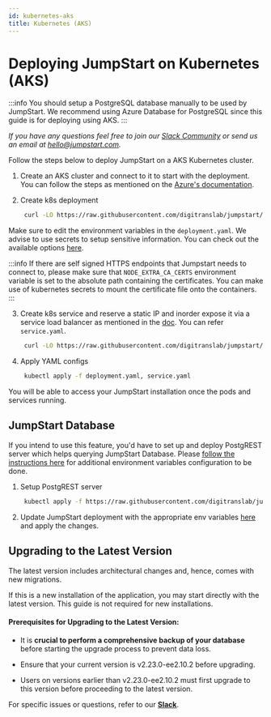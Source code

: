 ```yaml
---
id: kubernetes-aks
title: Kubernetes (AKS)
---
```


# Deploying JumpStart on Kubernetes (AKS)

:::info
You should setup a PostgreSQL database manually to be used by JumpStart. We recommend using Azure Database for PostgreSQL since this guide is for deploying using AKS.
:::

*If you have any questions feel free to join our [Slack Community](https://jumpstart.com/slack) or send us an email at hello@jumpstart.com.*

Follow the steps below to deploy JumpStart on a AKS Kubernetes cluster.

1. Create an AKS cluster and connect to it to start with the deployment. You can follow the steps as mentioned on the [Azure's documentation](https://docs.microsoft.com/en-us/azure/aks/kubernetes-walkthrough-portal).

2. Create k8s deployment

   ```bash
    curl -LO https://raw.githubusercontent.com/digitranslab/jumpstart/main/deploy/kubernetes/AKS/deployment.yaml
   ```

Make sure to edit the environment variables in the `deployment.yaml`. We advise to use secrets to setup sensitive information. You can check out the available options [here](https://docs.jumpstart.com/docs/setup/env-vars).

:::info
If there are self signed HTTPS endpoints that Jumpstart needs to connect to, please make sure that `NODE_EXTRA_CA_CERTS` environment variable is set to the absolute path containing the certificates. You can make use of kubernetes secrets to mount the certificate file onto the containers.
:::

3. Create k8s service and reserve a static IP and inorder expose it via a service load balancer as mentioned in the [doc](https://docs.microsoft.com/en-us/azure/aks/static-ip). You can refer `service.yaml`.
   ```bash
    curl -LO https://raw.githubusercontent.com/digitranslab/jumpstart/main/deploy/kubernetes/AKS/service.yaml
   ```

4. Apply YAML configs

   ```bash
    kubectl apply -f deployment.yaml, service.yaml
   ```

You will be able to access your JumpStart installation once the pods and services running.



## JumpStart Database

If you intend to use this feature, you'd have to set up and deploy PostgREST server which helps querying JumpStart Database. Please [follow the instructions here](/docs/setup/env-vars/#enable-jumpstart-database--optional-) for additional environment variables configuration to be done.

1. Setup PostgREST server

   ```bash
    kubectl apply -f https://raw.githubusercontent.com/digitranslab/jumpstart/main/deploy/kubernetes/AKS/postgrest.yaml
   ```

2. Update JumpStart deployment with the appropriate env variables [here](https://raw.githubusercontent.com/digitranslab/jumpstart/main/deploy/kubernetes/AKS/deployment.yaml) and apply the changes.

## Upgrading to the Latest Version

The latest version includes architectural changes and, hence, comes with new migrations.

If this is a new installation of the application, you may start directly with the latest version. This guide is not required for new installations.

#### Prerequisites for Upgrading to the Latest Version:

- It is **crucial to perform a comprehensive backup of your database** before starting the upgrade process to prevent data loss.

- Ensure that your current version is v2.23.0-ee2.10.2 before upgrading. 

- Users on versions earlier than v2.23.0-ee2.10.2 must first upgrade to this version before proceeding to the latest version.

For specific issues or questions, refer to our **[Slack](https://jumpstart.slack.com/join/shared_invite/zt-25438diev-mJ6LIZpJevG0LXCEcL0NhQ#)**.